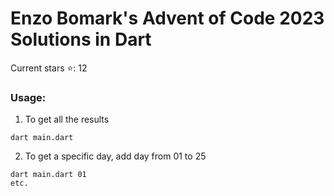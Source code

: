 # Enzo Bomark's Advent of Code 2023 Solutions in Dart

Current stars ⭐️: 12

### Usage:

1. To get all the results 

```
dart main.dart
```

2. To get a specific day, add day from 01 to 25

```
dart main.dart 01
etc.
```
